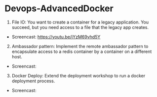 # Devops-AdvancedDocker

1) File IO: You want to create a container for a legacy application. You succeed, but you need access to a file that the legacy app creates.
* Screencast: https://youtu.be/jYzM69vhd5Y

2) Ambassador pattern: Implement the remote ambassador pattern to encapsulate access to a redis container by a container on a different host.
* Screencast:

3) Docker Deploy: Extend the deployment workshop to run a docker deployment process.
* Screencast: 
